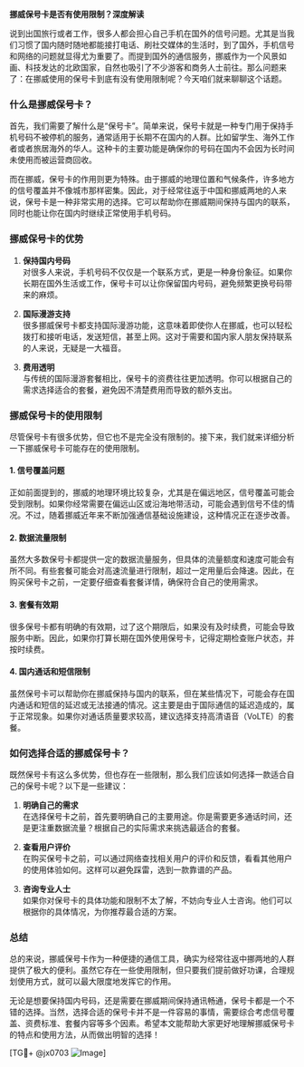 **挪威保号卡是否有使用限制？深度解读**

说到出国旅行或者工作，很多人都会担心自己手机在国外的信号问题。尤其是当我们习惯了国内随时随地都能接打电话、刷社交媒体的生活时，到了国外，手机信号和网络的问题就显得尤为重要了。而提到国外的通信服务，挪威作为一个风景如画、科技发达的北欧国家，自然也吸引了不少游客和商务人士前往。那么问题来了：在挪威使用的保号卡到底有没有使用限制呢？今天咱们就来聊聊这个话题。

### **什么是挪威保号卡？**
首先，我们需要了解什么是“保号卡”。简单来说，保号卡就是一种专门用于保持手机号码不被停机的服务，通常适用于长期不在国内的人群。比如留学生、海外工作者或者旅居海外的华人。这种卡的主要功能是确保你的号码在国内不会因为长时间未使用而被运营商回收。

而在挪威，保号卡的作用则更为特殊。由于挪威的地理位置和气候条件，许多地方的信号覆盖并不像城市那样密集。因此，对于经常往返于中国和挪威两地的人来说，保号卡是一种非常实用的选择。它可以帮助你在挪威期间保持与国内的联系，同时也能让你在国内时继续正常使用手机号码。

### **挪威保号卡的优势**
1. **保持国内号码**  
   对很多人来说，手机号码不仅仅是一个联系方式，更是一种身份象征。如果你长期在国外生活或工作，保号卡可以让你保留国内号码，避免频繁更换号码带来的麻烦。

2. **国际漫游支持**  
   很多挪威保号卡都支持国际漫游功能，这意味着即使你人在挪威，也可以轻松拨打和接听电话，发送短信，甚至上网。这对于需要和国内家人朋友保持联系的人来说，无疑是一大福音。

3. **费用透明**  
   与传统的国际漫游套餐相比，保号卡的资费往往更加透明。你可以根据自己的需求选择适合的套餐，避免因不清楚费用而导致的额外支出。

### **挪威保号卡的使用限制**
尽管保号卡有很多优势，但它也不是完全没有限制的。接下来，我们就来详细分析一下挪威保号卡可能存在的使用限制。

#### **1. 信号覆盖问题**
正如前面提到的，挪威的地理环境比较复杂，尤其是在偏远地区，信号覆盖可能会受到限制。如果你经常需要在偏远山区或沿海地带活动，可能会遇到信号不佳的情况。不过，随着挪威近年来不断加强通信基础设施建设，这种情况正在逐步改善。

#### **2. 数据流量限制**
虽然大多数保号卡都提供一定的数据流量服务，但具体的流量额度和速度可能会有所不同。有些套餐可能会对高速流量进行限制，超过一定用量后会降速。因此，在购买保号卡之前，一定要仔细查看套餐详情，确保符合自己的使用需求。

#### **3. 套餐有效期**
很多保号卡都有明确的有效期，过了这个期限后，如果没有及时续费，可能会导致服务中断。因此，如果你打算长期在国外使用保号卡，记得定期检查账户状态，并按时续费。

#### **4. 国内通话和短信限制**
虽然保号卡可以帮助你在挪威保持与国内的联系，但在某些情况下，可能会存在国内通话和短信的延迟或无法接通的情况。这主要是由于国际通信的延迟造成的，属于正常现象。如果你对通话质量要求较高，建议选择支持高清语音（VoLTE）的套餐。

### **如何选择合适的挪威保号卡？**
既然保号卡有这么多优势，但也存在一些限制，那么我们应该如何选择一款适合自己的保号卡呢？以下是一些建议：

1. **明确自己的需求**  
   在选择保号卡之前，首先要明确自己的主要用途。你是需要更多通话时间，还是更注重数据流量？根据自己的实际需求来挑选最适合的套餐。

2. **查看用户评价**  
   在购买保号卡之前，可以通过网络查找相关用户的评价和反馈，看看其他用户的使用体验如何。这样可以避免踩雷，选到一款靠谱的产品。

3. **咨询专业人士**  
   如果你对保号卡的具体功能和限制不太了解，不妨向专业人士咨询。他们可以根据你的具体情况，为你推荐最合适的方案。

### **总结**
总的来说，挪威保号卡作为一种便捷的通信工具，确实为经常往返中挪两地的人群提供了极大的便利。虽然它存在一些使用限制，但只要我们提前做好功课，合理规划使用方式，就可以最大限度地发挥它的作用。

无论是想要保持国内号码，还是需要在挪威期间保持通讯畅通，保号卡都是一个不错的选择。当然，选择合适的保号卡并不是一件容易的事情，需要综合考虑信号覆盖、资费标准、套餐内容等多个因素。希望本文能帮助大家更好地理解挪威保号卡的特点和使用方法，从而做出明智的选择！

[TG💪+ @jx0703 ![Image](https://github.com/user-attachments/assets/dbca1d08-cadb-493c-b0ec-ad6f7a83f270)]